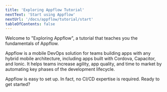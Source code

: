 ```yaml
---
title: 'Exploring Appflow Tutorial'
nextText: 'Start using Appflow'
nextUrl: '/docs/appflow/tutorial/start'
tableOfContents: false
---
```


Welcome to "Exploring Appflow", a tutorial that teaches you the fundamentals of Appflow.

Appflow is a mobile DevOps solution for teams building apps with any hybrid mobile architecture, including apps built with Cordova, Capacitor, and Ionic. It helps teams increase agility, app quality, and time to market by automating key phases of the development lifecycle.

Appflow is easy to set up. In fact, no CI/CD expertise is required. Ready to get started?
